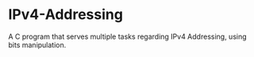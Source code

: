 # IPv4-Addressing
A C program that serves multiple tasks regarding IPv4 Addressing, using bits manipulation.
